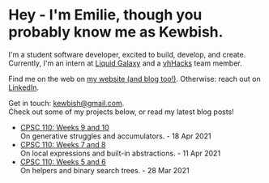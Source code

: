 # Hey - I'm Emilie, though you probably know me as Kewbish. 
I'm a student software developer, excited to build, develop, and create. Currently, I'm an intern at [Liquid Galaxy](https://liquidgalaxy.eu) and a [vhHacks](https://vhhacks.ca) team member.

Find me on the web on [my website (and blog too!)](https://kewbi.sh/). Otherwise: reach out on [LinkedIn](https://www.linkedin.com/in/kewbish/).

Get in touch: [kewbish@gmail.com](mailto:kewbish@gmail.com).  
Check out some of my projects below, or read my latest blog posts!

<!--bp-->
- [CPSC 110: Weeks 9 and 10](https://kewbi.sh/blog/posts/210418/)  
On generative struggles and accumulators. - 18 Apr 2021
- [CPSC 110: Weeks 7 and 8](https://kewbi.sh/blog/posts/210411/)  
On local expressions and built-in abstractions. - 11 Apr 2021
- [CPSC 110: Weeks 5 and 6](https://kewbi.sh/blog/posts/210328/)  
On helpers and binary search trees. - 28 Mar 2021
